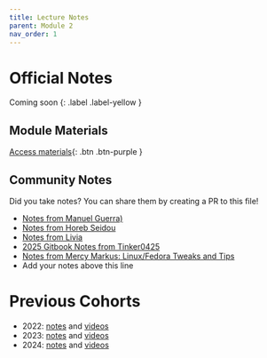 ```yaml
---
title: Lecture Notes
parent: Module 2
nav_order: 1
---
```


# Official Notes
Coming soon
{: .label .label-yellow }

## Module Materials

[Access materials](https://github.com/DataTalksClub/data-engineering-zoomcamp/tree/main/02-workflow-orchestration){: .btn .btn-purple }

## Community Notes

Did you take notes? You can share them by creating a PR to this file! 

* [Notes from Manuel Guerra)](https://github.com/ManuelGuerra1987/data-engineering-zoomcamp-notes/blob/main/2_Workflow-Orchestration-(Kestra)/README.md)
* [Notes from Horeb Seidou](https://spotted-hardhat-eea.notion.site/Week-2-Workflow-Orchestration-17129780dc4a80148debf61e6453fffe)
* [Notes from Livia](https://docs.google.com/document/d/1Y_QMonvEtFPbXIzmdpCSVsKNC1BWAHFBA1mpK9qaZko/edit?usp=sharing)
* [2025 Gitbook Notes from Tinker0425](https://data-engineering-zoomcamp-2025-t.gitbook.io/tinker0425/module-2/introduction-to-module-2)
* [Notes from Mercy Markus: Linux/Fedora Tweaks and Tips](https://mercymarkus.com/posts/2025/series/dtc-dez-jan-2025/dtc-dez-2025-module-2/)
* Add your notes above this line

# Previous Cohorts

* 2022: [notes](https://github.com/DataTalksClub/data-engineering-zoomcamp/tree/main/cohorts/2022/week_2_data_ingestion#community-notes) and [videos](https://github.com/DataTalksClub/data-engineering-zoomcamp/tree/main/cohorts/2022/week_2_data_ingestion)
* 2023: [notes](../cohorts/2023/week_2_workflow_orchestration#community-notes) and [videos](https://github.com/DataTalksClub/data-engineering-zoomcamp/tree/main/cohorts/2023/week_2_workflow_orchestration)
* 2024: [notes](https://github.com/DataTalksClub/data-engineering-zoomcamp/tree/main/cohorts/2024/02-workflow-orchestration#community-notes) and [videos](https://github.com/DataTalksClub/data-engineering-zoomcamp/tree/main/cohorts/2024/02-workflow-orchestration)
